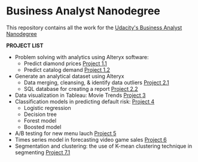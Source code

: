 # Business Analyst Nanodegree

This repository contains all the work for the [Udacity's Business Analyst Nanodegree](https://www.udacity.com/course/business-analyst-nanodegree--nd008)

**PROJECT LIST**

+ Problem solving with analytics using Alteryx software:
    + Predict diamond prices [Project 1.1](https://github.com/anthonynguyen3/Business-Analyst/tree/master/Project%201.1%20-%20Predicting%20Diamond%20Prices)
    + Predict catalog demand [Project 1.2](https://github.com/anthonynguyen3/Business-Analyst/tree/master/Project%201.2%20-%20Predicting%20Catalog%20Demand)
+ Generate an analytical dataset using Alteryx
    + Data merging, cleansing, & identify data outliers [Project 2.1](https://github.com/anthonynguyen3/Business-Analyst/tree/master/Project%202.1%20-%20Create%20an%20Analytical%20Dataset)
    + SQL database for creating a report [Project 2.2](https://github.com/anthonynguyen3/udacity_business_analyst/tree/master/project2)
+ Data visualization in Tableau: Movie Trends [Project 3](https://github.com/anthonynguyen3/udacity_business_analyst/tree/master/project3) 
+ Classification models in predicting default risk: [Project 4](https://github.com/anthonynguyen3/udacity_business_analyst/tree/master/project4)
    + Logistic regression 
    + Decision tree
    + Forest model 
    + Boosted model 
+ A/B testing for new menu lauch [Project 5](https://github.com/anthonynguyen3/udacity_business_analyst/tree/master/project5)
+ Times series model in forecasting video game sales [Project 6](https://github.com/anthonynguyen3/udacity_business_analyst/tree/master/project6)
+ Segmentation and clustering: the use of K-mean clustering technique in segmenting [Project 7.1](https://github.com/anthonynguyen3/udacity_business_analyst/tree/master/project7)
